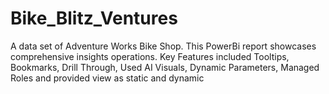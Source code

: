 # Bike_Blitz_Ventures
A data set of Adventure Works Bike Shop. This PowerBi report showcases comprehensive insights operations. Key Features included Tooltips, Bookmarks, Drill Through, Used AI Visuals, Dynamic Parameters, Managed Roles and provided view as static and dynamic 
